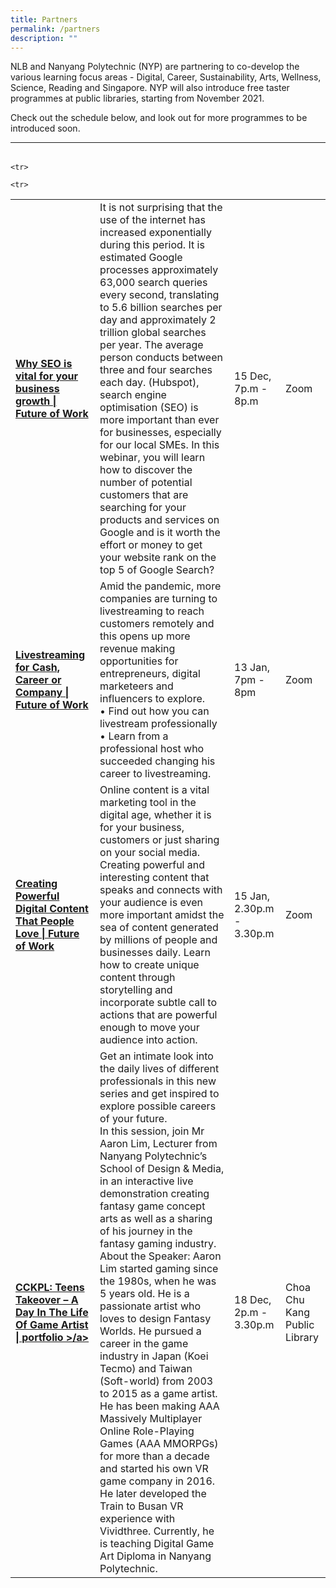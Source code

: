 ```yaml
---
title: Partners
permalink: /partners
description: ""
---
```

NLB and Nanyang Polytechnic (NYP) are partnering to co-develop the various learning focus areas - Digital, Career, Sustainability, Arts, Wellness, Science, Reading and Singapore. NYP will also introduce free taster programmes at public libraries, starting from November 2021. 

Check out the schedule below, and look out for more programmes to be introduced soon. 

<hr>
<style type="text/css">
   

</style>


<table>
</table><table width="100%" cellspacing="" cellpadding="15" border="0">


  <tbody><tr><td><strong><a href="https://www.eventbrite.sg/e/why-seo-is-vital-for-your-business-growth-future-of-work-registration-206950272837?aff=ebdssbonlinesearch">Why SEO is vital for your business growth | Future of Work</a></strong></td>
  <td>It is not surprising that the use of the internet has increased exponentially during this period. It is estimated Google processes approximately 63,000 search queries every second, translating to 5.6 billion searches per day and approximately 2 trillion global searches per year. The average person conducts between three and four searches each day. (Hubspot), search engine optimisation (SEO) is more important than ever for businesses, especially for our local SMEs.
In this webinar, you will learn how to discover the number of potential customers that are searching for your products and services on Google and is it worth the effort or money to get your website rank on the top 5 of Google Search?
</td>
  <td>15 Dec, 7p.m - 8p.m </td>
  <td>Zoom</td>
  

</tr>
<tr>
<td><strong><a href="https://www.eventbrite.com/c/future-of-work-ccbgxhmw--3bPFMPjm5WbA/">Livestreaming for Cash, Career or Company | Future of Work
	</a></strong></td>
<td>Amid the pandemic, more companies are turning to livestreaming to reach customers remotely and this opens up more revenue making opportunities for entrepreneurs, digital marketeers and influencers to explore. 
	<br>•	Find out how you can livestream professionally<br>
	•	Learn from a professional host who succeeded changing his career to livestreaming.
</td>
<td>13 Jan, 7pm - 8pm</td>
<td>Zoom</td>
</tr>
	
	<tr>
<td><strong><a href="https://www.eventbrite.com/c/future-of-work-ccbgxhmw--3bPFMPjm5WbA/">Creating Powerful Digital Content That People Love | Future of Work
	</a></strong></td>
<td>Online content is a vital marketing tool in the digital age, whether it is for your business, customers or just sharing on your social media. 
<br>Creating powerful and interesting content that speaks and connects with your audience is even more important amidst the sea of content generated by millions of people and businesses daily. 
Learn how to create unique content through storytelling and incorporate subtle call to actions that are powerful enough to move your audience into action.
</td>
<td>15 Jan, 2.30p.m - 3.30p.m</td>
<td>Zoom</td>
</tr>
	
	<tr>
<td><strong><a href="https://www.eventbrite.com/e/cckpl-teens-takeover-a-day-in-the-life-of-game-artist-portfolio-registration-176075315007?aff=ebcollection&amp;keep_tld=1/">CCKPL: Teens Takeover – A Day In The Life Of Game Artist | portfolio
&gt;/a&gt;</a></strong></td>
<td>Get an intimate look into the daily lives of different professionals in this new series and get inspired to explore possible careers of your future. 
<br>In this session, join Mr Aaron Lim, Lecturer from Nanyang Polytechnic’s School of Design &amp; Media, in an interactive live demonstration creating fantasy game concept arts as well as a sharing of his journey in the fantasy gaming industry.
<br>About the Speaker:
Aaron Lim started gaming since the 1980s, when he was 5 years old. He is a passionate artist who loves to design Fantasy Worlds. He pursued a career in the game industry in Japan (Koei Tecmo) and Taiwan (Soft-world) from 2003 to 2015 as a game artist. He has been making AAA Massively Multiplayer Online Role-Playing Games (AAA MMORPGs) for more than a decade and started his own VR game company in 2016. He later developed the Train to Busan VR experience with Vividthree. Currently, he is teaching Digital Game Art Diploma in Nanyang Polytechnic.</td>
<td>18 Dec, 2p.m - 3.30p.m</td>
<td>Choa Chu Kang Public Library</td>
</tr>



<!-- End your code here -->
  

</tbody></table>